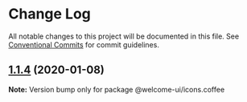 # Change Log

All notable changes to this project will be documented in this file.
See [Conventional Commits](https://conventionalcommits.org) for commit guidelines.

## [1.1.4](https://github.com/WTTJ/welcome-ui/compare/v1.1.3...v1.1.4) (2020-01-08)

**Note:** Version bump only for package @welcome-ui/icons.coffee
